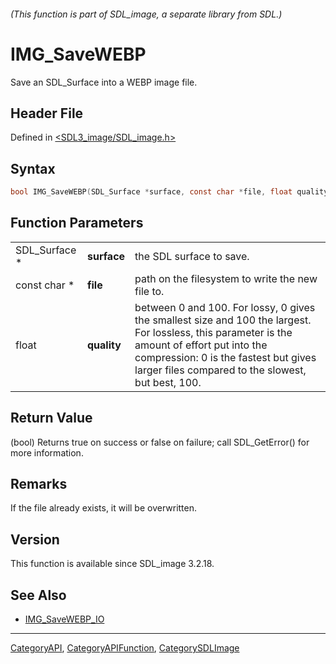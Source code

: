 ###### (This function is part of SDL_image, a separate library from SDL.)
# IMG_SaveWEBP

Save an SDL_Surface into a WEBP image file.

## Header File

Defined in [<SDL3_image/SDL_image.h>](https://github.com/libsdl-org/SDL_image/blob/main/include/SDL3_image/SDL_image.h)

## Syntax

```c
bool IMG_SaveWEBP(SDL_Surface *surface, const char *file, float quality);
```

## Function Parameters

|               |             |                                                                                                                                                                                                                                             |
| ------------- | ----------- | ------------------------------------------------------------------------------------------------------------------------------------------------------------------------------------------------------------------------------------------- |
| SDL_Surface * | **surface** | the SDL surface to save.                                                                                                                                                                                                                    |
| const char *  | **file**    | path on the filesystem to write the new file to.                                                                                                                                                                                            |
| float         | **quality** | between 0 and 100. For lossy, 0 gives the smallest size and 100 the largest. For lossless, this parameter is the amount of effort put into the compression: 0 is the fastest but gives larger files compared to the slowest, but best, 100. |

## Return Value

(bool) Returns true on success or false on failure; call SDL_GetError() for
more information.

## Remarks

If the file already exists, it will be overwritten.

## Version

This function is available since SDL_image 3.2.18.

## See Also

- [IMG_SaveWEBP_IO](IMG_SaveWEBP_IO)

----
[CategoryAPI](CategoryAPI), [CategoryAPIFunction](CategoryAPIFunction), [CategorySDLImage](CategorySDLImage)

